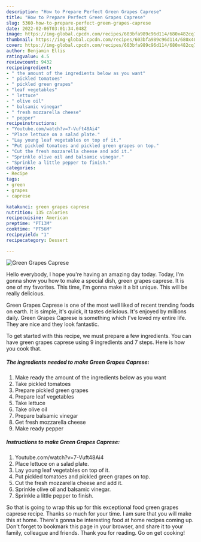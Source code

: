 ```yaml
---
description: "How to Prepare Perfect Green Grapes Caprese"
title: "How to Prepare Perfect Green Grapes Caprese"
slug: 5360-how-to-prepare-perfect-green-grapes-caprese
date: 2022-02-06T03:01:34.048Z
image: https://img-global.cpcdn.com/recipes/603bfa989c96d114/680x482cq70/green-grapes-caprese-recipe-main-photo.jpg
thumbnail: https://img-global.cpcdn.com/recipes/603bfa989c96d114/680x482cq70/green-grapes-caprese-recipe-main-photo.jpg
cover: https://img-global.cpcdn.com/recipes/603bfa989c96d114/680x482cq70/green-grapes-caprese-recipe-main-photo.jpg
author: Benjamin Ellis
ratingvalue: 4.5
reviewcount: 9432
recipeingredient:
- " the amount of the ingredients below as you want"
- " pickled tomatoes"
- " pickled green grapes"
- "leaf vegetables"
- " lettuce"
- " olive oil"
- " balsamic vinegar"
- " fresh mozzarella cheese"
- " pepper"
recipeinstructions:
- "Youtube.com/watch?v=7-Vuft48Ai4"
- "Place lettuce on a salad plate."
- "Lay young leaf vegetables on top of it."
- "Put pickled tomatoes and pickled green grapes on top."
- "Cut the fresh mozzarella cheese and add it."
- "Sprinkle olive oil and balsamic vinegar."
- "Sprinkle a little pepper to finish."
categories:
- Recipe
tags:
- green
- grapes
- caprese

katakunci: green grapes caprese 
nutrition: 135 calories
recipecuisine: American
preptime: "PT13M"
cooktime: "PT56M"
recipeyield: "1"
recipecategory: Dessert

---
```



![Green Grapes Caprese](https://img-global.cpcdn.com/recipes/603bfa989c96d114/680x482cq70/green-grapes-caprese-recipe-main-photo.jpg)

Hello everybody, I hope you're having an amazing day today. Today, I'm gonna show you how to make a special dish, green grapes caprese. It is one of my favorites. This time, I'm gonna make it a bit unique. This will be really delicious.



Green Grapes Caprese is one of the most well liked of recent trending foods on earth. It is simple, it's quick, it tastes delicious. It's enjoyed by millions daily. Green Grapes Caprese is something which I've loved my entire life. They are nice and they look fantastic.


To get started with this recipe, we must prepare a few ingredients. You can have green grapes caprese using 9 ingredients and 7 steps. Here is how you cook that.

<!--inarticleads1-->

##### The ingredients needed to make Green Grapes Caprese:

1. Make ready  the amount of the ingredients below as you want
1. Take  pickled tomatoes
1. Prepare  pickled green grapes
1. Prepare leaf vegetables
1. Take  lettuce
1. Take  olive oil
1. Prepare  balsamic vinegar
1. Get  fresh mozzarella cheese
1. Make ready  pepper




<!--inarticleads2-->

##### Instructions to make Green Grapes Caprese:

1. Youtube.com/watch?v=7-Vuft48Ai4
1. Place lettuce on a salad plate.
1. Lay young leaf vegetables on top of it.
1. Put pickled tomatoes and pickled green grapes on top.
1. Cut the fresh mozzarella cheese and add it.
1. Sprinkle olive oil and balsamic vinegar.
1. Sprinkle a little pepper to finish.




So that is going to wrap this up for this exceptional food green grapes caprese recipe. Thanks so much for your time. I am sure that you will make this at home. There's gonna be interesting food at home recipes coming up. Don't forget to bookmark this page in your browser, and share it to your family, colleague and friends. Thank you for reading. Go on get cooking!
